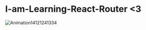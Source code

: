 # I-am-Learning-React-Router <3

![Animation14121241334](https://user-images.githubusercontent.com/102485608/199738989-1e4e2fee-2893-49e0-be74-09250e0a70df.gif)

